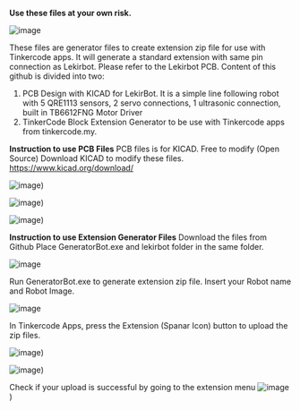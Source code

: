 **Use these files at your own risk.**

![image](https://github.com/apauaie/tinkercode_extension_generator/blob/main/media/Lekir%203D.png)<br>

These files are generator files to create extension zip file for use with Tinkercode apps. It will generate a standard extension with same pin connection as Lekirbot. Please refer to the Lekirbot PCB. 
Content of this github is divided into two:
1. PCB Design with KICAD for LekirBot. It is a simple line following robot with 5 QRE1113 sensors, 2 servo connections, 1 ultrasonic connection, built in TB6612FNG Motor Driver
2. TinkerCode Block Extension Generator to be use with Tinkercode apps from tinkercode.my.

**Instruction to use PCB Files**
PCB files is for KICAD. Free to modify  (Open Source)
Download KICAD to modify these files. https://www.kicad.org/download/

![image](https://github.com/apauaie/tinkercode_extension_generator/blob/main/media/Lekir%20Fusion%201.png))<br>

![image](https://github.com/apauaie/tinkercode_extension_generator/blob/main/media/Lekir%20Fusion%202.png))<br>

![image](https://github.com/apauaie/tinkercode_extension_generator/blob/main/media/Lekir%20Fusion%203.png))<br>




**Instruction to use Extension Generator Files**
Download the files from Github
Place GeneratorBot.exe and lekirbot folder in the same folder.


![image](https://github.com/apauaie/tinkercode_extension_generator/blob/main/media/Folder.png)<br>


Run GeneratorBot.exe to generate extension zip file. Insert your Robot name and Robot Image.

![image](https://github.com/apauaie/tinkercode_extension_generator/blob/main/media/GenerateBot.png)<br>

In Tinkercode Apps, press the Extension (Spanar Icon) button to upload the zip files. 

![image](https://github.com/apauaie/tinkercode_extension_generator/blob/main/media/spanar.png))<br>

![image](https://github.com/apauaie/tinkercode_extension_generator/blob/main/media/extension.png))<br>


Check if your upload is successful by going to the extension menu
![image](https://github.com/apauaie/tinkercode_extension_generator/blob/main/media/example.png))<br>
